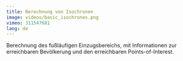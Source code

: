 ```yaml
---
title: Berechnung von Isochronen
image: videos/basic_isochrones.png
vimeo: 311547681
lang: de
---
```


Berechnung des fußläufigen Einzugsbereichs, mit Informationen zur erreichbaren Bevölkerung und den erreichbaren Points-of-Interest.